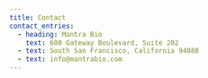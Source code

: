 ```yaml
---
title: Contact
contact_entries:
  - heading: Mantra Bio
    text: 600 Gateway Boulevard, Suite 202
  - text: South San Francisco, California 94080
  - text: info@mantrabio.com
---
```

